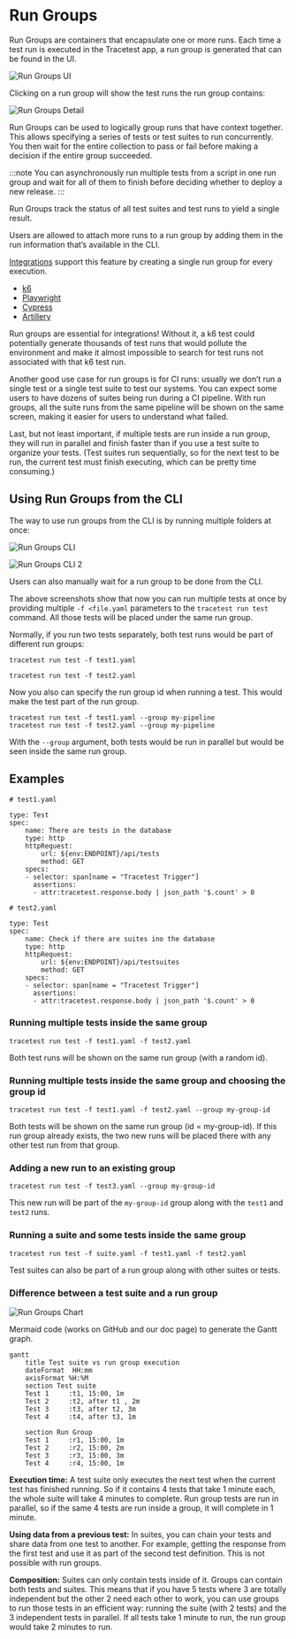 # Run Groups

Run Groups are containers that encapsulate one or more runs. Each time a test run is executed in the Tracetest app, a run group is generated that can be found in the UI.

![Run Groups UI](../img/run-groups-ui.png)

Clicking on a run group will show the test runs the run group contains:

![Run Groups Detail](../img/run-groups-detail.png)

Run Groups can be used to logically group runs that have context together. This allows specifying a series of tests or test suites to run concurrently. You then wait for the entire collection to pass or fail before making a decision if the entire group succeeded.

:::note 
You can asynchronously run multiple tests from a script in one run group and wait for all of them to finish before deciding whether to deploy a new release.
:::

Run Groups track the status of all test suites and test runs to yield a single result.

Users are allowed to attach more runs to a run group by adding them in the run information that’s available in the CLI.

[Integrations](https://docs.tracetest.io/tools-and-integrations/overview) support this feature by creating a single run group for every execution.
- [k6](https://docs.tracetest.io/tools-and-integrations/k6)
- [Playwright](https://docs.tracetest.io/tools-and-integrations/playwright)
- [Cypress](https://docs.tracetest.io/tools-and-integrations/cypress)
- [Artillery](https://docs.tracetest.io/tools-and-integrations/artillery-plugin)

Run groups are essential for integrations! Without it, a k6 test could potentially generate thousands of test runs that would pollute the environment and make it almost impossible to search for test runs not associated with that k6 test run.

Another good use case for run groups is for CI runs: usually we don’t run a single test or a single test suite to test our systems. You can expect some users to have dozens of suites being run during a CI pipeline. With run groups, all the suite runs from the same pipeline will be shown on the same screen, making it easier for users to understand what failed. 

Last, but not least important, if multiple tests are run inside a run group, they will run in parallel and finish faster than if you use a test suite to organize your tests. (Test suites run sequentially, so for the next test to be run, the current test must finish executing, which can be pretty time consuming.)

## Using Run Groups from the CLI

The way to use run groups from the CLI is by running multiple folders at once:

![Run Groups CLI](../img/run-groups-cli.png)

![Run Groups CLI 2](../img/run-groups-cli-2.png)

Users can also manually wait for a run group to be done from the CLI.

The above screenshots show that now you can run multiple tests at once by providing multiple `-f <file.yaml` parameters to the `tracetest run test` command. All those tests will be placed under the same run group.

Normally, if you run two tests separately, both test runs would be part of different run groups:

```
tracetest run test -f test1.yaml
```

```
tracetest run test -f test2.yaml
```

Now you also can specify the run group id when running a test. This would make the test part of the run group.

```
tracetest run test -f test1.yaml --group my-pipeline
tracetest run test -f test2.yaml --group my-pipeline
```

With the `--group` argument, both tests would be run in parallel but would be seen inside the same run group.

## Examples
```
# test1.yaml

type: Test
spec:
	name: There are tests in the database
	type: http
	httpRequest:
		url: ${env:ENDPOINT}/api/tests
		method: GET
	specs:
	- selector: span[name = "Tracetest Trigger"]
	  assertions:
	  - attr:tracetest.response.body | json_path '$.count' > 0
```

```
# test2.yaml

type: Test
spec:
	name: Check if there are suites ino the database
	type: http
	httpRequest:
		url: ${env:ENDPOINT}/api/testsuites
		method: GET
	specs:
	- selector: span[name = "Tracetest Trigger"]
	  assertions:
	  - attr:tracetest.response.body | json_path '$.count' > 0
```

### Running multiple tests inside the same group

```
tracetest run test -f test1.yaml -f test2.yaml
```

Both test runs will be shown on the same run group (with a random id).

### Running multiple tests inside the same group and choosing the group id

```
tracetest run test -f test1.yaml -f test2.yaml --group my-group-id
```

Both tests will be shown on the same run group (id = my-group-id). If this run group already exists, the two new runs will be placed there with any other test run from that group.

### Adding a new run to an existing group

```
tracetest run test -f test3.yaml --group my-group-id
```
This new run will be part of the `my-group-id` group along with the `test1` and `test2` runs.

### Running a suite and some tests inside the same group

```
tracetest run test -f suite.yaml -f test1.yaml -f test2.yaml
```

Test suites can also be part of a run group along with other suites or tests.

### Difference between a test suite and a run group

![Run Groups Chart](../img/run-groups-chart.png)

Mermaid code (works on GitHub and our doc page) to generate the Gantt graph.

```
gantt
    title Test suite vs run group execution
    dateFormat  HH:mm
    axisFormat %H:%M
    section Test suite
    Test 1     :t1, 15:00, 1m
    Test 2     :t2, after t1 , 2m
    Test 3     :t3, after t2, 3m
    Test 4     :t4, after t3, 1m

    section Run Group
    Test 1     :r1, 15:00, 1m
    Test 2     :r2, 15:00, 2m
    Test 3     :r3, 15:00, 3m
    Test 4     :r4, 15:00, 1m
```

**Execution time:** A test suite only executes the next test when the current test has finished running. So if it contains 4 tests that take 1 minute each, the whole suite will take 4 minutes to complete. Run group tests are run in parallel, so if the same 4 tests are run inside a group, it will complete in 1 minute.

**Using data from a previous test:** In suites, you can chain your tests and share data from one test to another. For example, getting the response from the first test and use it as part of the second test definition. This is not possible with run groups.

**Composition:** Suites can only contain tests inside of it. Groups can contain both tests and suites. This means that if you have 5 tests where 3 are totally independent but the other 2 need each other to work, you can use groups to run those tests in an efficient way: running the suite (with 2 tests) and the 3 independent tests in parallel. If all tests take 1 minute to run, the run group would take 2 minutes to run.


